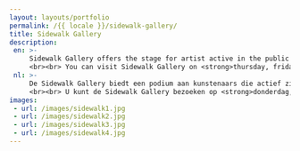 ```yaml
---
layout: layouts/portfolio
permalink: /{{ locale }}/sidewalk-gallery/
title: Sidewalk Gallery  
description:
 en: >-
     Sidewalk Gallery offers the stage for artist active in the public space. We have varying expositions and there is always art of different artists to be found in the store.
     <br><br> You can visit Sidewalk Gallery on <strong>thursday, friday and saturday between 13:00 and 17:00 </strong>
 nl: >- 
     De Sidewalk Gallery biedt een podium aan kunstenaars die actief zijn in de openbare ruimte. We hebben wisselende exposities en daarnaast is er altijd werk van verschillende kunstenaars te vinden in de winkel. 
     <br><br> U kunt de Sidewalk Gallery bezoeken op <strong>donderdag, vrijdag en zaterdag tussen 13:00 en 17:00.</strong>
images: 
 - url: /images/sidewalk1.jpg
 - url: /images/sidewalk2.jpg
 - url: /images/sidewalk3.jpg
 - url: /images/sidewalk4.jpg
---
```


